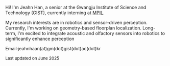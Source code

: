 Hi! I'm Jeahn Han, a senior at the Gwangju Institute of Science and Technology (GIST), currently interning at [MPIL](https://mpil-gist.github.io/).

My research interests are in robotics and sensor-driven perception. Currently, I'm working on geometry-based floorplan localization. Long-term, I'm excited to integrate acoustic and olfactory sensors into robotics to significantly enhance perception

Email:jeahnhaan(at)gm(dot)gist(dot)ac(dot)kr

<div style="font-size: 13px; margin-bottom: 20px;">
  Last updated on June 2025
</div>
